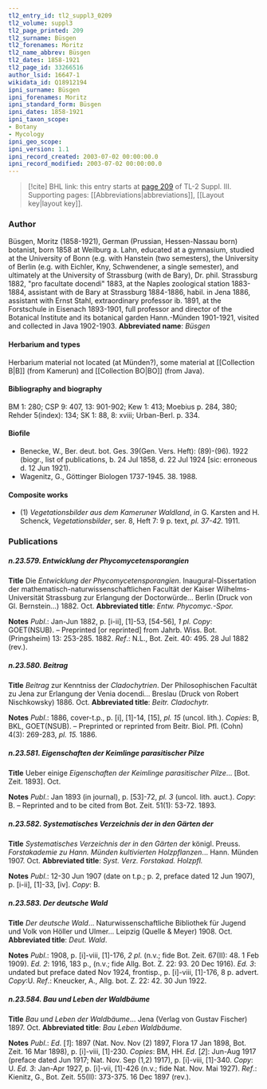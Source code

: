 ```yaml
---
tl2_entry_id: tl2_suppl3_0209
tl2_volume: suppl3
tl2_page_printed: 209
tl2_surname: Büsgen
tl2_forenames: Moritz
tl2_name_abbrev: Büsgen
tl2_dates: 1858-1921
tl2_page_id: 33266516
author_lsid: 16647-1
wikidata_id: Q18912194
ipni_surname: Büsgen
ipni_forenames: Moritz
ipni_standard_form: Büsgen
ipni_dates: 1858-1921
ipni_taxon_scope: 
- Botany
- Mycology
ipni_geo_scope: 
ipni_version: 1.1
ipni_record_created: 2003-07-02 00:00:00.0
ipni_record_modified: 2003-07-02 00:00:00.0
---
```



> [!cite] BHL link: this entry starts at [page 209](https://www.biodiversitylibrary.org/page/33266516) of TL-2 Suppl. III.
> Supporting pages: [[Abbreviations|abbreviations]], [[Layout key|layout key]].

### Author

Büsgen, Moritz (1858-1921), German (Prussian, Hessen-Nassau born) botanist, born 1858 at Weilburg a. Lahn, educated at a gymnasium, studied at the University of Bonn (e.g. with Hanstein (two semesters), the University of Berlin (e.g. with Eichler, Kny, Schwendener, a single semester), and ultimately at the University of Strassburg (with de Bary), Dr. phil. Strassburg 1882, "pro facultate docendi" 1883, at the Naples zoological station 1883-1884, assistant with de Bary at Strassburg 1884-1886, habil. in Jena 1886, assistant with Ernst Stahl, extraordinary professor ib. 1891, at the Forstschule in Eisenach 1893-1901, full professor and director of the Botanical Institute and its botanical garden Hann.-Münden 1901-1921, visited and collected in Java 1902-1903. 
**Abbreviated name**: *Büsgen*

#### Herbarium and types

Herbarium material not located (at Münden?), some material at [[Collection B|B]] (from Kamerun) and [[Collection BO|BO]] (from Java).

#### Bibliography and biography

BM 1: 280; CSP 9: 407, 13: 901-902; Kew 1: 413; Moebius p. 284, 380; Rehder 5(index): 134; SK 1: 88, 8: xviii; Urban-Berl. p. 334.

#### Biofile

- Benecke, W., Ber. deut. bot. Ges. 39(Gen. Vers. Heft): (89)-(96). 1922 (biogr., list of publications, b. 24 Jul 1858, d. 22 Jul 1924 \[sic: erroneous d. 12 Jun 1921).
- Wagenitz, G., Göttinger Biologen 1737-1945. 38. 1988.

#### Composite works

- (1) *Vegetationsbilder aus dem Kameruner Waldland*, *in* G. Karsten and H. Schenck, *Vegetationsbilder*, ser. 8, Heft 7: 9 p. text, *pl. 37-42.* 1911.

### Publications

##### n.23.579. Entwicklung der Phycomycetensporangien

**Title**
Die *Entwicklung der Phycomycetensporangien*. Inaugural-Dissertation der mathematisch-naturwissenschaftlichen Facultät der Kaiser Wilhelms-Universität Strassburg zur Erlangung der Doctorwürde... Berlin (Druck von Gl. Bernstein...) 1882. Oct.
**Abbreviated title**: *Entw. Phycomyc.-Spor.*

**Notes**
*Publ*.: Jan-Jun 1882, p. \[i-ii\], \[1\]-53, \[54-56\], *1 pl. Copy*: GOET(NSUB). – Preprinted \[or reprinted\] from Jahrb. Wiss. Bot. (Pringsheim) 13: 253-285. 1882.
*Ref*.: N.L., Bot. Zeit. 40: 495. 28 Jul 1882 (rev.).

##### n.23.580. Beitrag

**Title**
*Beitrag* zur Kenntniss der *Cladochytrien*. Der Philosophischen Facultät zu Jena zur Erlangung der Venia docendi... Breslau (Druck von Robert Nischkowsky) 1886. Oct.
**Abbreviated title**: *Beitr. Cladochytr.*

**Notes**
*Publ*.: 1886, cover-t.p., p. \[i\], \[1\]-14, \[15\], *pl. 15* (uncol. lith.). *Copies*: B, BKL, GOET(NSUB).  – Preprinted or reprinted from Beitr. Biol. Pfl. (Cohn) 4(3): 269-283, *pl. 15.* 1886.

##### n.23.581. Eigenschaften der Keimlinge parasitischer Pilze

**Title**
Ueber einige *Eigenschaften der Keimlinge parasitischer Pilze*... \[Bot. Zeit. 1893\]. Oct.

**Notes**
*Publ*.: Jan 1893 (in journal), p. \[53\]-72, *pl. 3* (uncol. lith. auct.). *Copy*: B. – Reprinted and to be cited from Bot. Zeit. 51(1): 53-72. 1893.

##### n.23.582. Systematisches Verzeichnis der in den Gärten der

**Title**
*Systematisches Verzeichnis der in den Gärten der* königl. Preuss. *Forstakademie zu Hann. Münden kultivierten Holzpflanzen*... Hann. Münden 1907. Oct.
**Abbreviated title**: *Syst. Verz. Forstakad. Holzpfl.*

**Notes**
*Publ*.: 12-30 Jun 1907 (date on t.p.; p. 2, preface dated 12 Jun 1907), p. \[i-ii\], \[1\]-33, \[iv\]. *Copy*: B.

##### n.23.583. Der deutsche Wald

**Title**
*Der deutsche Wald*... Naturwissenschaftliche Bibliothek für Jugend und Volk von Höller und Ulmer... Leipzig (Quelle & Meyer) 1908. Oct.
**Abbreviated title**: *Deut. Wald*.

**Notes**
*Publ*.: 1908, p. \[i\]-viii, \[1\]-176, *2 pl*. (n.v.; fide Bot. Zeit. 67(II): 48. 1 Feb 1909).
*Ed. 2*: 1916, 183 p., (n.v.; fide Allg. Bot. Z. 22: 93. 20 Dec 1916).
*Ed. 3*: undated but preface dated Nov 1924, frontisp., p. \[i\]-viii, \[1\]-176, 8 p. advert. *Copy*:U.
*Ref*.: Kneucker, A., Allg. bot. Z. 22: 42. 30 Jun 1922.

##### n.23.584. Bau und Leben der Waldbäume

**Title**
*Bau und Leben der Waldbäume*... Jena (Verlag von Gustav Fischer) 1897. Oct.
**Abbreviated title**: *Bau Leben Waldbäume*.

**Notes**
*Publ*.: *Ed*. \[*1*\]: 1897 (Nat. Nov. Nov (2) 1897, Flora 17 Jan 1898, Bot. Zeit. 16 Mar 1898), p. \[i\]-viii, \[1\]-230. *Copies*: BM, HH.
*Ed*. \[*2*\]: Jun-Aug 1917 (preface dated Jun 1917; Nat. Nov. Sep (1,2) 1917), p. \[i\]-viii, \[1\]-340.
*Copy*: U.
*Ed. 3*: Jan-Apr 1927, p. \[i\]-vii, \[1\]-426 (n.v.; fide Nat. Nov. Mai 1927).
*Ref*.: Kienitz, G., Bot. Zeit. 55(II): 373-375. 16 Dec 1897 (rev.).

